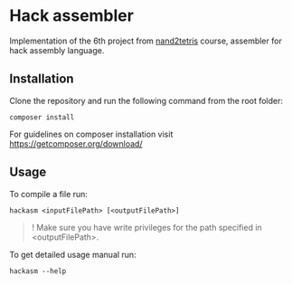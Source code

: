 # Hack assembler
Implementation of the 6th project from [nand2tetris](http://www.nand2tetris.org/) course, assembler for hack assembly language.

## Installation
Clone the repository and run the following command from the root folder:

    composer install
For guidelines on composer installation visit https://getcomposer.org/download/

## Usage
To compile a file run:

    hackasm <inputFilePath> [<outputFilePath>]
> ! Make sure you have write privileges for the path specified in \<outputFilePath>.
>
To get detailed usage manual run:

    hackasm --help